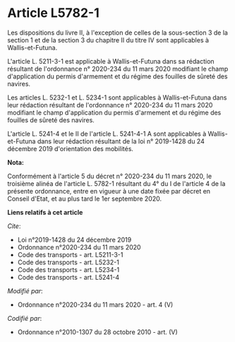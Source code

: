# Article L5782-1

Les dispositions du livre II, à l'exception de celles de la sous-section 3 de la section 1 et de la section 3 du chapitre II
du titre IV sont applicables à Wallis-et-Futuna. 

L'article L. 5211-3-1 est applicable à Wallis-et-Futuna dans sa rédaction résultant de l'ordonnance n° 2020-234 du 11 mars
2020 modifiant le champ d'application du permis d'armement et du régime des fouilles de sûreté des navires. 

Les articles L. 5232-1 et L. 5234-1 sont applicables à Wallis-et-Futuna dans leur rédaction résultant de l'ordonnance n°
2020-234 du 11 mars 2020 modifiant le champ d'application du permis d'armement et du régime des fouilles de sûreté des
navires. 

L'article L. 5241-4 et le II de l'article L. 5241-4-1 A sont applicables à Wallis-et-Futuna dans leur rédaction résultant de
la loi n° 2019-1428 du 24 décembre 2019 d'orientation des mobilités.

**Nota:**

Conformément à l'article 5 du décret n° 2020-234 du 11 mars 2020, le troisième alinéa de l'article L. 5782-1 résultant du 4°
du I de l'article 4 de la présente ordonnance, entre en vigueur à une date fixée par décret en Conseil d'Etat, et au plus
tard le 1er septembre 2020.

**Liens relatifs à cet article**

_Cite_:

  - Loi n°2019-1428 du 24 décembre 2019
  - Ordonnance n°2020-234 du 11 mars 2020
  - Code des transports - art. L5211-3-1
  - Code des transports - art. L5232-1
  - Code des transports - art. L5234-1
  - Code des transports - art. L5241-4

_Modifié par_:

  - Ordonnance n°2020-234 du 11 mars 2020 - art. 4 (V)

_Codifié par_:

  - Ordonnance n°2010-1307 du 28 octobre 2010 - art. (V)
